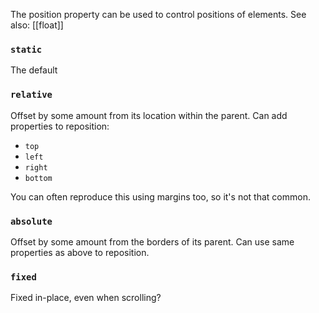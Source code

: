 The position property can be used to control positions of elements. See also: [[float]]

### `static`
The default

### `relative`
Offset by some amount from its location within the parent. Can add properties to reposition:
- `top`
- `left`
- `right`
- `bottom`

You can often reproduce this using margins too, so it's not that common.

### `absolute`
Offset by some amount from the borders of its parent. Can use same properties as above to reposition.

### `fixed`
Fixed in-place, even when scrolling?